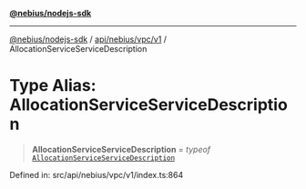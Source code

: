 [**@nebius/nodejs-sdk**](../../../../../README.md)

---

[@nebius/nodejs-sdk](../../../../../README.md) / [api/nebius/vpc/v1](../README.md) / AllocationServiceServiceDescription

# Type Alias: AllocationServiceServiceDescription

> **AllocationServiceServiceDescription** = _typeof_ [`AllocationServiceServiceDescription`](../variables/AllocationServiceServiceDescription.md)

Defined in: src/api/nebius/vpc/v1/index.ts:864
